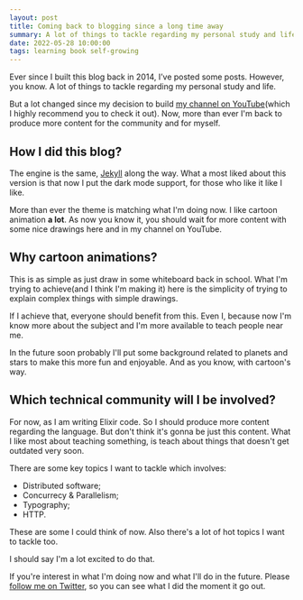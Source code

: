 ```yaml
---
layout: post
title: Coming back to blogging since a long time away
summary: A lot of things to tackle regarding my personal study and life. But now I'm more confident to return to produce more content for the community, and for myself.
date: 2022-05-28 10:00:00
tags: learning book self-growing
---
```


Ever since I built this blog back in 2014, I’ve posted some posts. However, you know. A lot of things to tackle regarding my personal study and life.

But a lot changed since my decision to build [my channel on YouTube](https://www.youtube.com/channel/UCUNpqKz2cuirzgvai-d69tQ)(which I highly recommend you to check it out). Now, more than ever I'm back to produce more content for the community and for myself.

## How I did this blog?

The engine is the same, [Jekyll](https://jekyllrb.com) along the way. What a most liked about this version is that now I put the dark mode support, for those who like it like I like.

More than ever the theme is matching what I'm doing now. I like cartoon animation **a lot**. As now you know it, you should wait for more content with some nice drawings here and in my channel on YouTube.

## Why cartoon animations?

This is as simple as just draw in some whiteboard back in school. What I'm trying to achieve(and I think I'm making it) here is the simplicity of trying to explain complex things with simple drawings.

If I achieve that, everyone should benefit from this. Even I, because now I'm know more about the subject and I'm more available to teach people near me.

In the future soon probably I'll put some background related to planets and stars to make this more fun and enjoyable. And as you know, with cartoon's way.

## Which technical community will I be involved?

For now, as I am writing Elixir code. So I should produce more content regarding the language. But don't think it's gonna be just this content. What I like most about teaching something, is teach about things that doesn't get outdated very soon.

There are some key topics I want to tackle which involves:

- Distributed software;
- Concurrecy & Parallelism;
- Typography;
- HTTP.

These are some I could think of now. Also there's a lot of hot topics I want to tackle too.

I should say I'm a lot excited to do that.

If you're interest in what I'm doing now and what I'll do in the future. Please [follow me on Twitter](https://twitter.com/rands0n), so you can see what I did the moment it go out.